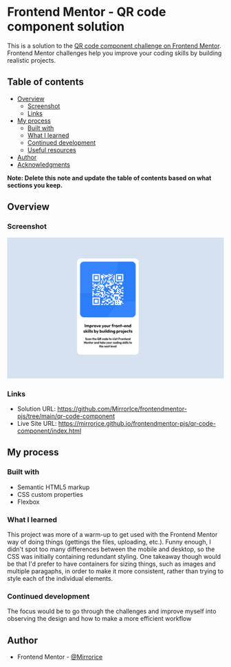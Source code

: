# Frontend Mentor - QR code component solution

This is a solution to the [QR code component challenge on Frontend Mentor](https://www.frontendmentor.io/challenges/qr-code-component-iux_sIO_H). Frontend Mentor challenges help you improve your coding skills by building realistic projects. 

## Table of contents

- [Overview](#overview)
  - [Screenshot](#screenshot)
  - [Links](#links)
- [My process](#my-process)
  - [Built with](#built-with)
  - [What I learned](#what-i-learned)
  - [Continued development](#continued-development)
  - [Useful resources](#useful-resources)
- [Author](#author)
- [Acknowledgments](#acknowledgments)

**Note: Delete this note and update the table of contents based on what sections you keep.**

## Overview

### Screenshot


![](images/image.png)

### Links

- Solution URL: https://github.com/MirrorIce/frontendmentor-pjs/tree/main/qr-code-component
- Live Site URL: https://mirrorice.github.io/frontendmentor-pjs/qr-code-component/index.html

## My process

### Built with

- Semantic HTML5 markup
- CSS custom properties
- Flexbox

### What I learned

This project was more of a warm-up to get used with the Frontend Mentor way of doing things (gettings the files, uploading, etc.).
Funny enough, I didn't spot too many differences between the mobile and desktop, so the CSS was initially containing redundant styling.
One takeaway though would be that I'd prefer to have containers for sizing things, such as images and multiple paragaphs, in order to make it more consistent, rather than trying to style each of the individual elements.

### Continued development

The focus would be to go through the challenges and improve myself into observing the design and how to make a more efficient workflow

## Author

- Frontend Mentor - [@Mirrorice](https://www.frontendmentor.io/profile/MirrorIce)
